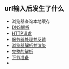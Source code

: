 ## url输入后发生了什么

* 浏览器查询本地缓存
* [DNS解析](./DNS.md)
* [HTTP请求](./HTTP.md)
* [服务器处理并反馈](./SERVER.md)
* [浏览器解析并渲染](./WEB.md)
* [完整的解析](./ALL.md)
* [下节准备](./NEXT.md)
* 
<!-- * [扩展](./EXPEND.md) -->
